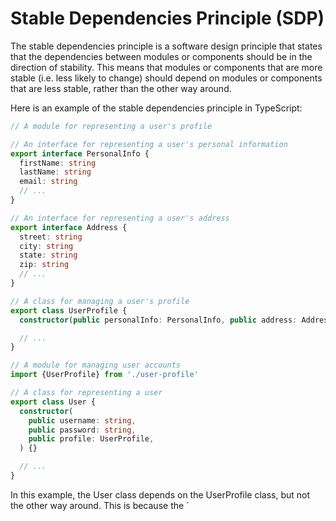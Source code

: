 # Stable Dependencies Principle (SDP)

The stable dependencies principle is a software design principle that states
that the dependencies between modules or components should be in the direction
of stability. This means that modules or components that are more stable (i.e.
less likely to change) should depend on modules or components that are less
stable, rather than the other way around.

Here is an example of the stable dependencies principle in TypeScript:

```typescript
// A module for representing a user's profile

// An interface for representing a user's personal information
export interface PersonalInfo {
  firstName: string
  lastName: string
  email: string
  // ...
}

// An interface for representing a user's address
export interface Address {
  street: string
  city: string
  state: string
  zip: string
  // ...
}

// A class for managing a user's profile
export class UserProfile {
  constructor(public personalInfo: PersonalInfo, public address: Address) {}

  // ...
}

// A module for managing user accounts
import {UserProfile} from './user-profile'

// A class for representing a user
export class User {
  constructor(
    public username: string,
    public password: string,
    public profile: UserProfile,
  ) {}

  // ...
}
```

In this example, the User class depends on the UserProfile class, but not the
other way around. This is because the `
